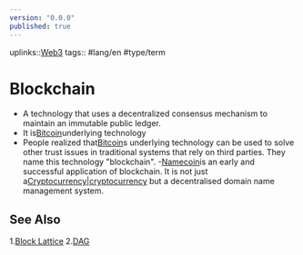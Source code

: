 ```yaml
---
version: "0.0.0"
published: true
---
```

uplinks::[Web3](./Web3.md)
tags:: #lang/en #type/term 

# Blockchain
- A technology that uses a decentralized consensus mechanism to maintain an immutable public ledger.
- It is[Bitcoin](./Bitcoin.md)underlying technology
- People realized that[Bitcoin](./Bitcoin.md)s underlying technology can be used to solve other trust issues in traditional systems that rely on third parties. They name this technology "blockchain".
-[Namecoin](./Namecoin.md)is an early and successful application of blockchain. It is not just a[Cryptocurrency|cryptocurrency](./Cryptocurrency|cryptocurrency.md) but a decentralised domain name management system.

## See Also
1.[Block Lattice](./Block%20Lattice.md)
2.[DAG](./DAG.md)
